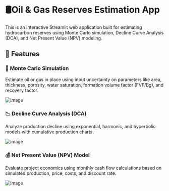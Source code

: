 # 🛢️Oil & Gas Reserves Estimation App

This is an interactive Streamlit web application built for estimating hydrocarbon reserves using Monte Carlo simulation, Decline Curve Analysis (DCA), and Net Present Value (NPV) modeling. 

## 🔧 **Features**

### 🎲 **Monte Carlo Simulation**

Estimate oil or gas in place using input uncertainty on parameters like area, thickness, porosity, water saturation, formation volume factor (FVF/Bg), and recovery factor.

![image](https://github.com/user-attachments/assets/0c2f6ad7-cd93-40ac-ac85-f0c4f9096ff4)


### 📉 **Decline Curve Analysis (DCA)**

Analyze production decline using exponential, harmonic, and hyperbolic models with cumulative production charts.

![image](https://github.com/user-attachments/assets/38f6c107-5339-4cf9-810e-7568f4c6cab0)


### 💰 **Net Present Value (NPV) Model**

Evaluate project economics using monthly cash flow calculations based on simulated production, price, costs, and discount rate.

![image](https://github.com/user-attachments/assets/1f850f53-e7dc-4276-9b9c-bf5b179bd93e)
